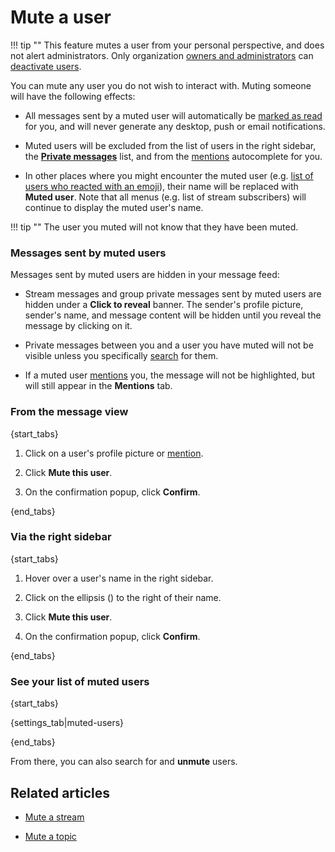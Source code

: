 # Mute a user

!!! tip ""
    This feature mutes a user from your personal perspective, and does not
    alert administrators. Only organization [owners and
    administrators](http://localhost:9991/help/roles-and-permissions) can
    [deactivate users](/help/deactivate-or-reactivate-a-user).

You can mute any user you do not wish to interact with. Muting someone will
have the following effects:

- All messages sent by a muted user will automatically be [marked as
  read](/help/marking-messages-as-read) for you, and will never generate any
  desktop, push or email notifications.

- Muted users will be excluded from the list of users in the right sidebar, the
  [**Private messages**](/help/private-messages) list, and from the
  [mentions](/help/mention-a-user-or-group) autocomplete for you.

- In other places where you might encounter the muted user (e.g. [list of users
  who reacted with an emoji](/help/emoji-reactions#see-who-reacted-to-a-message)),
  their name will be replaced with **Muted user**. Note that all menus (e.g. list
  of stream subscribers) will continue to display the muted user's name.

!!! tip ""
    The user you muted will not know that they have been muted.


### Messages sent by muted users

Messages sent by muted users are hidden in your message feed:

- Stream messages and group private messages sent by muted users are hidden under a
  **Click to reveal** banner. The sender's profile picture, sender's name, and message content
  will be hidden until you reveal the message by clicking on it.

- Private messages between you and a user you have muted will not be visible
  unless you specifically [search](/help/search-for-messages) for them.

- If a muted user [mentions](/help/mention-a-user-or-group) you, the message will not be
  highlighted, but will still appear in the **Mentions** tab.


### From the message view

{start_tabs}

1. Click on a user's profile picture or [mention](/help/mention-a-user-or-group).

1. Click **Mute this user**.

1. On the confirmation popup, click **Confirm**.

{end_tabs}

### Via the right sidebar

{start_tabs}

1. Hover over a user's name in the right sidebar.

1. Click on the ellipsis (<i class="zulip-icon zulip-icon-ellipsis-v-solid"></i>) to
  the right of their name.

1. Click **Mute this user**.

1. On the confirmation popup, click **Confirm**.

{end_tabs}

### See your list of muted users

{start_tabs}

{settings_tab|muted-users}

{end_tabs}

From there, you can also search for and **unmute** users.

## Related articles

* [Mute a stream](/help/mute-a-stream)

* [Mute a topic](/help/mute-a-topic)
